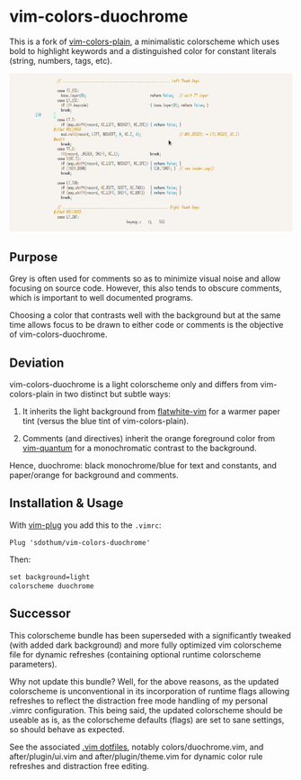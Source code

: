 # vim-colors-duochrome

This is a fork of [vim-colors-plain](https://github.com/andreypopp/vim-colors-plain), a minimalistic colorscheme which uses bold to highlight keywords and a
distinguished color for constant literals (string, numbers, tags, etc).

![DuoChrome](/screenshots/duochrome.jpg)

## Purpose

Grey is often used for comments so as to minimize visual noise and allow 
focusing on source code. However, this also tends to obscure comments, 
which is important to well documented programs. 

Choosing a color that 
contrasts well with the background but at the same time allows focus to 
be drawn to either code or comments is the objective of vim-colors-duochrome.

## Deviation

vim-colors-duochrome is a light colorscheme only and differs from 
vim-colors-plain in two distinct but subtle ways:

1. It inherits the light background from [flatwhite-vim](https://github.com/kamwitsta/flatwhite-vim) for a warmer 
   paper tint (versus the blue tint of vim-colors-plain).

2. Comments (and directives) inherit the orange foreground color from 
   [vim-quantum](https://github.com/tyrannicaltoucan/vim-quantum) for a monochromatic contrast to the background.

Hence, duochrome: black monochrome/blue for text and constants, 
and paper/orange for background and comments. 

## Installation & Usage

With [vim-plug](https://github.com/junegunn/vim-plug) you add this to the `.vimrc`:

```
Plug 'sdothum/vim-colors-duochrome'
```

Then:

```
set background=light
colorscheme duochrome
```

## Successor

This colorscheme bundle has been superseded with a significantly tweaked 
(with added dark background) and more fully optimized vim colorscheme 
file for dynamic refreshes (containing optional runtime colorscheme 
parameters).

Why not update this bundle? Well, for the above reasons, as the updated
colorscheme is unconventional in its incorporation of runtime flags 
allowing refreshes to reflect the distraction free mode handling of my 
personal .vimrc configuration. This being said, the updated colorscheme 
should be useable as is, as the colorscheme defaults (flags) are set to 
sane settings, so should behave as expected.

See the associated [.vim 
dotfiles](https://github.com/sdothum/dotfiles/tree/master/vim/.vim), 
notably colors/duochrome.vim, and after/plugin/ui.vim and 
after/plugin/theme.vim for dynamic color rule refreshes and distraction 
free editing.
